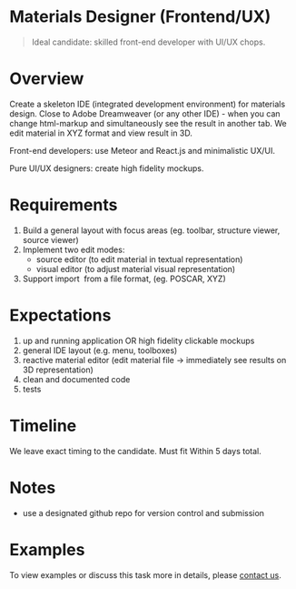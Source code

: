 # Materials Designer (Frontend/UX)

> Ideal candidate: skilled front-end developer with UI/UX chops.

# Overview

Create a skeleton IDE (integrated development environment) for materials design. Close to Adobe Dreamweaver (or any other IDE) - when you can change html-markup and simultaneously see the result in another tab. We edit material in XYZ format and view result in 3D.

Front-end developers: use Meteor and React.js and minimalistic UX/UI.

Pure UI/UX designers: create high fidelity mockups. 

# Requirements

1. Build a general layout with focus areas (eg. toolbar, structure viewer, source viewer)
2. Implement two edit modes:
   - source editor (to edit material in textual representation)
   - visual editor (to adjust material visual representation)
3. Support import  from a file format, (eg. POSCAR, XYZ)

# Expectations

1. up and running application OR high fidelity clickable mockups
2. general IDE layout (e.g. menu, toolboxes)
3. reactive material editor (edit material file → immediately see results on 3D representation)
4. clean and documented code
5. tests

# Timeline

We leave exact timing to the candidate. Must fit Within 5 days total.

# Notes

- use a designated github repo for version control and submission

# Examples

To view examples or discuss this task more in details, please [contact us](README.md).
